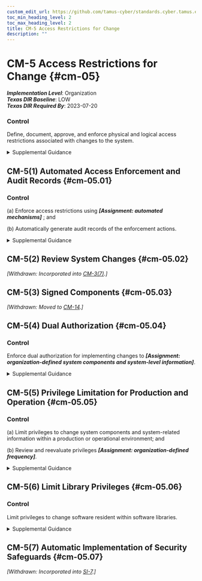 ```yaml
---
custom_edit_url: https://github.com/tamus-cyber/standards.cyber.tamus.edu/tree/main/static/content/tamus.edu/TAMUS_profile.xml
toc_min_heading_level: 2
toc_max_heading_level: 2
title: CM-5 Access Restrictions for Change
description: ""
---
```


# CM-5 Access Restrictions for Change {#cm-05}

_**Implementation Level**_: Organization\
_**Texas DIR Baseline**_: LOW\
_**Texas DIR Required By**_: 2023-07-20

### Control

Define, document, approve, and enforce physical and logical access restrictions associated with changes to the system.

<details>
  <summary>Supplemental Guidance</summary>

Define, document, approve, and enforce physical and logical access restrictions associated with changes to the system.

</details>

## CM-5(1) Automated Access Enforcement and Audit Records {#cm-05.01}

### Control

(a) Enforce access restrictions using _**[Assignment: automated mechanisms]**_ ; and

(b) Automatically generate audit records of the enforcement actions.

<details>
  <summary>Supplemental Guidance</summary>

(a) Enforce access restrictions using _**[Assignment: automated mechanisms]**_ ; and

(b) Automatically generate audit records of the enforcement actions.

</details>

## CM-5(2) Review System Changes {#cm-05.02}

_[Withdrawn: Incorporated into [CM-3(7)](../cm/cm-03#cm-03.07).]_

## CM-5(3) Signed Components {#cm-05.03}

_[Withdrawn: Moved to [CM-14](../cm/cm-14#cm-14).]_

## CM-5(4) Dual Authorization {#cm-05.04}

### Control

Enforce dual authorization for implementing changes to _**[Assignment: organization-defined system components and system-level information]**_.

<details>
  <summary>Supplemental Guidance</summary>

Enforce dual authorization for implementing changes to _**[Assignment: organization-defined system components and system-level information]**_.

</details>

## CM-5(5) Privilege Limitation for Production and Operation {#cm-05.05}

### Control

(a) Limit privileges to change system components and system-related information within a production or operational environment; and

(b) Review and reevaluate privileges _**[Assignment: organization-defined frequency]**_.

<details>
  <summary>Supplemental Guidance</summary>

(a) Limit privileges to change system components and system-related information within a production or operational environment; and

(b) Review and reevaluate privileges _**[Assignment: organization-defined frequency]**_.

</details>

## CM-5(6) Limit Library Privileges {#cm-05.06}

### Control

Limit privileges to change software resident within software libraries.

<details>
  <summary>Supplemental Guidance</summary>

Limit privileges to change software resident within software libraries.

</details>

## CM-5(7) Automatic Implementation of Security Safeguards {#cm-05.07}

_[Withdrawn: Incorporated into [SI-7](../si/si-07#si-07).]_

